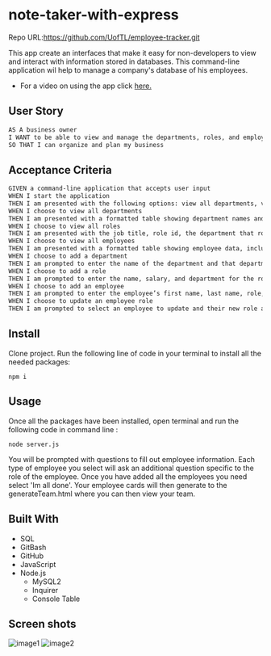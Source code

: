 # note-taker-with-express

Repo URL:https://github.com/UofTL/employee-tracker.git

This app create an interfaces that make it easy for non-developers to view and interact with information stored in databases. This command-line application wil help to manage a company's database of his employees.

* For a video on using the app click [here.](https://screencast-o-matic.com/watch/crQ6VBVQdkC)
## User Story

```md
AS A business owner
I WANT to be able to view and manage the departments, roles, and employees in my company
SO THAT I can organize and plan my business
```

## Acceptance Criteria

```md
GIVEN a command-line application that accepts user input
WHEN I start the application
THEN I am presented with the following options: view all departments, view all roles, view all employees, add a department, add a role, add an employee, and update an employee role
WHEN I choose to view all departments
THEN I am presented with a formatted table showing department names and department ids
WHEN I choose to view all roles
THEN I am presented with the job title, role id, the department that role belongs to, and the salary for that role
WHEN I choose to view all employees
THEN I am presented with a formatted table showing employee data, including employee ids, first names, last names, job titles, departments, salaries, and managers that the employees report to
WHEN I choose to add a department
THEN I am prompted to enter the name of the department and that department is added to the database
WHEN I choose to add a role
THEN I am prompted to enter the name, salary, and department for the role and that role is added to the database
WHEN I choose to add an employee
THEN I am prompted to enter the employee’s first name, last name, role, and manager and that employee is added to the database
WHEN I choose to update an employee role
THEN I am prompted to select an employee to update and their new role and this information is updated in the database 
```

## Install

Clone project.
Run the following line of code in your terminal to install all the needed packages: 
```
npm i
```

## Usage

Once all the packages have been installed, open terminal and run the following code in command line : 
```
node server.js

```
You will be prompted with questions to fill out employee information. Each type of employee you select will ask an additional question specific to the role of the employee. Once you have added all the employees you need select 'Im all done'. Your employee cards will then generate to the generateTeam.html where you can then view your team. 

## Built With
- SQL
- GitBash
- GitHub
- JavaScript
- Node.js
  - MySQL2
  - Inquirer
  - Console Table

## Screen shots
![image1](https://user-images.githubusercontent.com/84641285/132789740-a45f0b9c-d561-428f-9174-3221df9cfdc4.png)
![image2](https://user-images.githubusercontent.com/84641285/132789972-ad503cfb-e5f3-493f-a977-9dcec35d3677.png)
